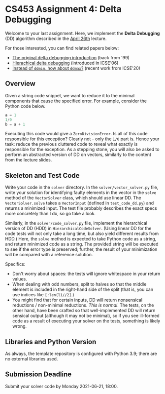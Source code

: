 # CS453 Assignment 4: Delta Debugging

Welcome to your last assignment. Here, we implement the **Delta Debugging** (DD) algorithm described in the [April 26th](https://coinse.kaist.ac.kr/assets/files/teaching/cs453/cs453slide08.pdf) lecture.

For those interested, you can find related papers below:
 - [The original delta debugging introduction](http://web2.cs.columbia.edu/~junfeng/09fa-e6998/papers/delta-debug.pdf) (back from '99)
 - [Hierachical delta debugging](https://dl.acm.org/doi/10.1145/1134285.1134307) (introduced in ICSE'06)
 - [Instead of `ddmin`, how about `ddmax`?](https://publications.cispa.saarland/3060/1/camera-ready-submission.pdf) (recent work from ICSE'20)

## Overview

Given a string code snippet, we want to reduce it to the minimal components that cause the specified error. For example, consider the Python code below.

```python
a = 1
1/0
b = a + 1
```

Executing this code would give a `ZeroDivisionError`. Is all of this code responsible for this exception? Clearly not - only the `1/0` part is. Hence your task: reduce the previous cluttered code to reveal what exactly is responsible for the exception. As a stepping stone, you will also be asked to perform an abstracted version of DD on vectors, similarly to the content from the lecture slides.

## Skeleton and Test Code

Write your code in the `solver` directory. In the `solver/vector_solver.py` file, write your solution for identifying faulty elements in the vector in the `solve` method of the `VectorSolver` class, which should use linear DD. The `VectorSolver.solve` takes a `VectorInput` (defined in `test_code_dd.py`) and returns a minimized input. The test file probably describes the exact specs more concretely than I do, so go take a look.

Similarly, in the `solver/code_solver.py` file, implement the hierarchical version of DD (HDD) in `HierarchicalCodeSolver`. (Using linear DD for the code tests will not only take a long time, but also yield different results from HDD.) Here, the `solve` method is expected to take Python code as a string, and return minimized code as a string. The provided string will be executed to see if the error type is preserved; further, the result of your minimization will be compared with a reference solution.

Specifics:
 - Don't worry about spaces: the tests will ignore whitespace in your return values. 
 - When dealing with odd numbers, split to halves so that the middle element is included in the right-hand side of the split (that is, you can use indices like `[:len(l)//2]`.)
 - You might find that for certain inputs, DD will return nonsensical reductions / non-minimal reductions. _This is normal_. The tests, on the other hand, have been crafted so that well-implemented DD will return sensical output (although it may not be minimal), so if you see ill-formed code as a result of executing your solver on the tests, something is likely wrong.

## Libraries and Python Version
As always, the template repository is configured with Python 3.9; there are no external libraries used.

## Submission Deadline
Submit your solver code by Monday 2021-06-21, 18:00.
